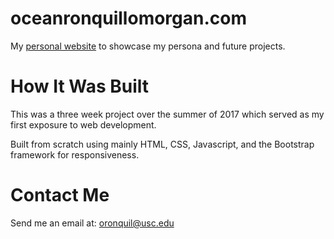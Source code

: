 # oceanronquillomorgan.com
My <a href="oceanronquillomorgan.github.io" target="_blank">personal website</a> to showcase my persona and future projects.

# How It Was Built
This was a three week project over the summer of 2017 which served as my first exposure to web development.

Built from scratch using mainly HTML, CSS, Javascript, and the Bootstrap framework for responsiveness.

# Contact Me
Send me an email at: <a href="mailto:oronquil@usc.edu">oronquil@usc.edu</a>
